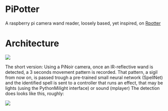 # PiPotter

A raspberry pi camera wand reader, loosely based, yet inspired,  on [Rpotter](https://github.com/sean-obrien/rpotter/blob/master/rpotter.py)

# Architecture

![](https://i.imgur.com/m5g8WOs.jpg)

The short version: Using a PiNoir camera, once an IR-reflective wand is detected, a 3 seconds movement pattern is recorded. That pattern, a sigil from now on, is passed trough a pre-trained small neural network (SpellNet) and the identified spell is sent to a controller that runs an effect, that may be lights (using the PythonMilight interface) or sound (mplayer)
The detection does looks like this, roughly:

![](https://i.imgur.com/uQiWFLs.png)


